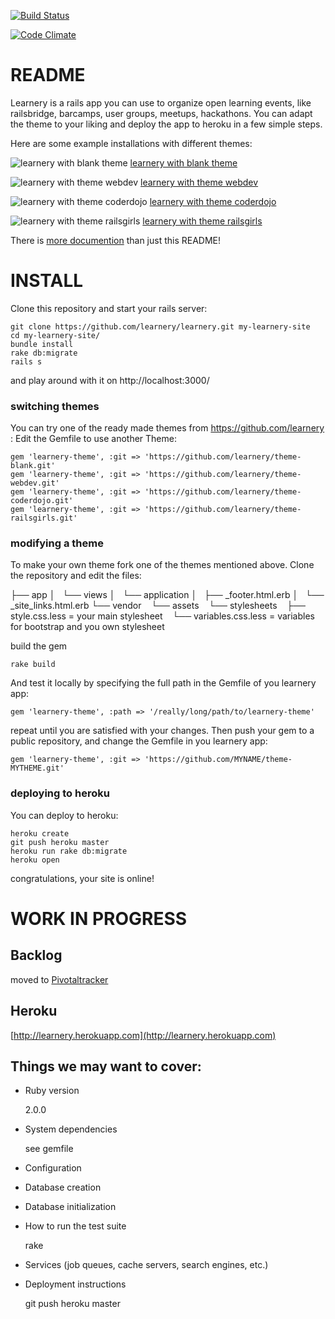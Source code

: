 [![Build Status](https://travis-ci.org/learnery/learnery.png?branch=master)](https://travis-ci.org/learnery/learnery)

[![Code Climate](https://codeclimate.com/github/learnery/learnery.png)](https://codeclimate.com/github/learnery/learnery)

README
========

Learnery is a rails app you can use to organize
open learning events, like railsbridge, barcamps, user groups,
meetups, hackathons.  You can adapt the theme to your 
liking and deploy the app to heroku in a few simple steps.

Here are some example installations with different themes:

![learnery with blank theme](http://learnery.github.io/images/screenshot-1.png) [learnery with blank theme](http://learnery.herokuapp.com/) 

![learnery with theme webdev](http://learnery.github.io/images/screenshot-2.png) [learnery with theme webdev](http://limitless-tor-9264.herokuapp.com/)

![learnery with theme coderdojo](http://learnery.github.io/images/screenshot-3.png) [learnery with theme coderdojo](http://ancient-tor-6627.herokuapp.com/)

![learnery with theme railsgirls](http://learnery.github.io/images/screenshot-4.png) [learnery with theme railsgirls](http://serene-badlands-9643.herokuapp.com/)


There is [more documention](http://learnery.github.io/) than just this README!

INSTALL
======

Clone this repository and start your rails server:

    git clone https://github.com/learnery/learnery.git my-learnery-site
    cd my-learnery-site/
    bundle install
    rake db:migrate
    rails s
   
and play around with it on http://localhost:3000/


### switching themes

You can try one of the ready made themes from https://github.com/learnery :
Edit the Gemfile to use another Theme:

    gem 'learnery-theme', :git => 'https://github.com/learnery/theme-blank.git'
    gem 'learnery-theme', :git => 'https://github.com/learnery/theme-webdev.git'
    gem 'learnery-theme', :git => 'https://github.com/learnery/theme-coderdojo.git'
    gem 'learnery-theme', :git => 'https://github.com/learnery/theme-railsgirls.git'

### modifying a theme

To make your own theme fork one of the themes mentioned above.
Clone the repository and edit the files:

├── app
│   └── views
│       └── application
│           ├── _footer.html.erb
│           └── _site_links.html.erb
└── vendor
    └── assets
        └── stylesheets
            ├── style.css.less      = your main stylesheet
            └── variables.css.less  = variables for bootstrap and you own stylesheet


build the gem

    rake build

And test it locally by specifying the full path in the Gemfile of you learnery app:

    gem 'learnery-theme', :path => '/really/long/path/to/learnery-theme'

repeat until you are satisfied with your changes.  Then
push your gem to a public repository, and change the Gemfile in you learnery app:

    gem 'learnery-theme', :git => 'https://github.com/MYNAME/theme-MYTHEME.git'


### deploying to heroku

You can deploy to heroku:

    heroku create
    git push heroku master
    heroku run rake db:migrate
    heroku open
    
congratulations, your site is online!



WORK IN PROGRESS
==============

Backlog
---------------
moved to [Pivotaltracker](https://www.pivotaltracker.com/s/projects/829661)


Heroku
--------------

[http://learnery.herokuapp.com](http://learnery.herokuapp.com)


Things we may want to cover:
-----------

* Ruby version

    2.0.0

* System dependencies

   see gemfile

* Configuration

* Database creation

* Database initialization

* How to run the test suite

    rake

* Services (job queues, cache servers, search engines, etc.)

* Deployment instructions

    git push heroku master




